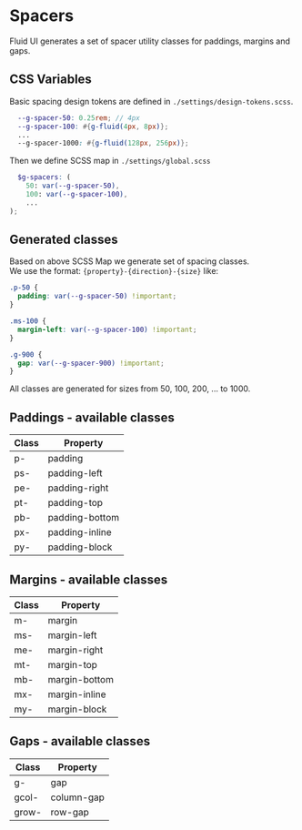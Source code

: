 # Spacers

Fluid UI generates a set of spacer utility classes for paddings, margins and gaps.

## CSS Variables

Basic spacing design tokens are defined in <code>./settings/design-tokens.scss</code>.

```SCSS
  --g-spacer-50: 0.25rem; // 4px
  --g-spacer-100: #{g-fluid(4px, 8px)};
  ...
  --g-spacer-1000: #{g-fluid(128px, 256px)};
```

Then we define SCSS map in <code>./settings/global.scss </code>

```SCSS
  $g-spacers: (
    50: var(--g-spacer-50),
    100: var(--g-spacer-100),
    ...
);

```

## Generated classes

Based on above SCSS Map we generate set of spacing classes.<br/>
We use the format: <code>{property}-{direction}-{size}</code> like:

```CSS
.p-50 {
  padding: var(--g-spacer-50) !important;
}

.ms-100 {
  margin-left: var(--g-spacer-100) !important;
}

.g-900 {
  gap: var(--g-spacer-900) !important;
}

```

All classes are generated for sizes from 50, 100, 200, ... to 1000.

## Paddings - available classes

| Class | Property       |
| ----- | -------------- |
| p-    | padding        |
| ps-   | padding-left   |
| pe-   | padding-right  |
| pt-   | padding-top    |
| pb-   | padding-bottom |
| px-   | padding-inline |
| py-   | padding-block  |

## Margins - available classes

| Class | Property      |
| ----- | ------------- |
| m-    | margin        |
| ms-   | margin-left   |
| me-   | margin-right  |
| mt-   | margin-top    |
| mb-   | margin-bottom |
| mx-   | margin-inline |
| my-   | margin-block  |

## Gaps - available classes

| Class | Property   |
| ----- | ---------- |
| g-    | gap        |
| gcol- | column-gap |
| grow- | row-gap    |
